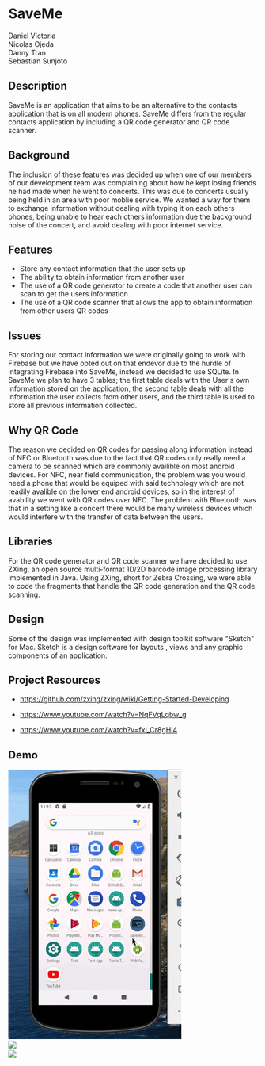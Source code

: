 # SaveMe
Daniel Victoria<br />
Nicolas Ojeda<br />
Danny Tran<br />
Sebastian Sunjoto<br />

## Description
SaveMe is an application that aims to be an alternative to the contacts application that is on all modern phones. SaveMe differs from the regular contacts application by including a QR code generator and QR code scanner. 

## Background
The inclusion of these features was decided up when one of our members of our development team was complaining about how he kept losing friends he had made when he went to concerts. This was due to concerts usually being held in an area with poor moblie service. We wanted a way for them to exchange information without dealing with typing it on each others phones, being unable to hear each others information due the background noise of the concert, and avoid dealing with poor internet service.

## Features     
*  Store any contact information that the user sets up
*  The ability to obtain information from another user
*  The use of a QR code generator to create a code that another user can scan to get the users information
*  The use of a QR code scanner that allows the app to obtain information from other users QR codes

## Issues
For storing our contact information we were originally going to work with Firebase but we have opted out on that endevor due to the hurdle of integrating Firebase into SaveMe, instead we decided to use SQLite. In SaveMe we plan to have 3 tables; the first table deals with the User's own information stored on the application, the second table deals with all the information the user collects from other users, and the third table is used to store all previous information collected.  

## Why QR Code
The reason we decided on QR codes for passing along information instead of NFC or Bluetooth was due to the fact that QR codes only really need a camera to be scanned which are commonly availible on most android devices. For NFC, near field communication, the problem was you would need a phone that would be equiped with said technology which are not readily avalible on the lower end android devices, so in the interest of avability we went with QR codes over NFC. The problem with Bluetooth was that in a setting like a concert there would be many wireless devices which would interfere with the transfer of data between the users. 

## Libraries
For the QR code generator and QR code scanner we have decided to use ZXing, an open source multi-format 1D/2D barcode image processing library implemented in Java. Using ZXing, short for Zebra Crossing, we were able to code the fragments that handle the QR code generation and the QR code scanning. 

## Design
Some of the design was implemented with design toolkit software "Sketch" for Mac. Sketch is a design software for layouts , views and any graphic components of an application.

## Project Resources

- https://github.com/zxing/zxing/wiki/Getting-Started-Developing

- https://www.youtube.com/watch?v=NqFVqLqbw_g

- https://www.youtube.com/watch?v=fxl_Cr8gHl4

## Demo
![](android-demo-1.gif)<br />
![](android-demo-2.gif)<br />
![](android-demo-3.gif)
